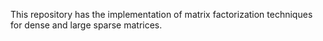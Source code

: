 This repository has the implementation of matrix factorization techniques for dense and large sparse matrices.
